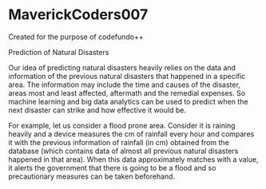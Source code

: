 # MaverickCoders007
Created for the purpose of codefundo++


Prediction of Natural Disasters

Our idea of predicting natural disasters heavily relies on the data and information of the previous natural disasters that happened in a
specific area. The information may include the time and causes of the disaster, areas most and least affected, aftermath and the remedial 
expenses. So machine learning and big data analytics can be used to predict when the next disaster can strike and how effective it would 
be.

For example, let us consider a flood prone area. Consider it is raining heavily and a device measures the cm of rainfall every hour and 
compares it with the previous information of rainfall (in cm) obtained from the database (which contains data of almost all previous 
natural disasters happened in that area). When this data approximately matches with a value, it alerts the government that there is going 
to be a flood and so precautionary measures can be taken beforehand.
 
